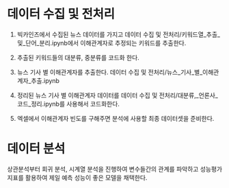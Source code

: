 # 데이터 수집 및 전처리

1. 빅카인즈에서 수집된 뉴스 데이터를 가지고 데이터 수집 및 전처리/키워드열_추출_및_단어_분리.ipynb에서 이해관계자로 추정되는 키워드를 추출한다.
   
2. 추출된 키워드들의 대분류, 중분류를 코드화 한다.
   
3. 뉴스 기사 별 이해관계자를 추출한다. 데이터 수집 및 전처리/뉴스_기사_별_이해관계자_추출.ipynb

4. 정리된 뉴스 기사 별 이해관계자 데이터를 데이터 수집 및 전처리/대분류,_언론사_코드_정리.ipynb를 사용해서 코드화한다. 

5. 엑셀에서 이해관계자 빈도를 구해주면 분석에 사용할 최종 데이터셋을 준비한다.


# 데이터 분석

상관분석부터 회귀 분석, 시계열 분석을 진행하여 변수들간의 관계를 파악하고 성능평가 지표를 활용하여 제일 예측 성능이 좋은 모델을 채택한다.
